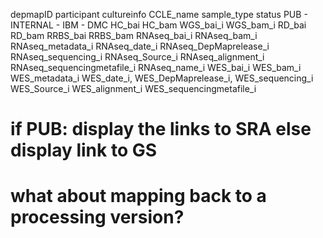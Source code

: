 depmapID
participant
cultureinfo
CCLE_name
sample_type
status PUB - INTERNAL - IBM - DMC
HC_bai
HC_bam
WGS_bai_i
WGS_bam_i
RD_bai
RD_bam
RRBS_bai
RRBS_bam
RNAseq_bai_i
RNAseq_bam_i
RNAseq_metadata_i 
RNAseq_date_i
RNAseq_DepMaprelease_i
RNAseq_sequencing_i
RNAseq_Source_i
RNAseq_alignment_i
RNAseq_sequencingmetafile_i
RNAseq_name_i
WES_bai_i
WES_bam_i
WES_metadata_i 
WES_date_i, 
WES_DepMaprelease_i, 
WES_sequencing_i
WES_Source_i
WES_alignment_i
WES_sequencingmetafile_i
# if PUB: display the links to SRA else display link to GS
# what about mapping back to a processing version?
 
